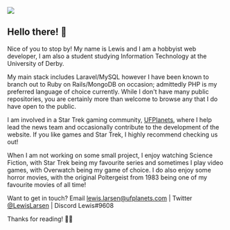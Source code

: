 ![](https://github.com/LewisLarsen/LewisLarsen/master/banner.png)
## Hello there! 🥳

Nice of you to stop by! My name is Lewis and I am a hobbyist web developer, I am also a student studying Information Technology at the University of Derby. 

My main stack includes Laravel/MySQL however I have been known to branch out to Ruby on Rails/MongoDB on occasion; admittedly PHP is my preferred language of choice currently. While I don't have many public repositories, you are certainly more than welcome to browse any that I do have open to the public.

I am involved in a Star Trek gaming community, [UFPlanets](https://ufplanets.com), where I help lead the news team and occasionally contribute to the development of the website. If you like games and Star Trek, I highly recommend checking us out!

When I am not working on some small project, I enjoy watching Science Fiction, with Star Trek being my favourite series and sometimes I play video games, with Overwatch being my game of choice. I do also enjoy some horror movies, with the original Poltergeist from 1983 being one of my favourite movies of all time! 

Want to get in touch? Email [lewis.larsen@ufplanets.com](mailto:lewis.larsen@ufplanets.com) | Twitter [@LewisLarsen](https://twitter.com/LewisLarsen) | Discord Lewis#9608

Thanks for reading! 🖖🏼
